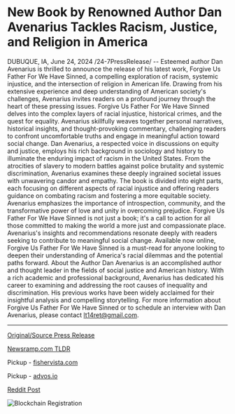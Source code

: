 # New Book by Renowned Author Dan Avenarius Tackles Racism, Justice, and Religion in America

DUBUQUE, IA, June 24, 2024 /24-7PressRelease/ -- Esteemed author Dan Avenarius is thrilled to announce the release of his latest work, Forgive Us Father For We Have Sinned, a compelling exploration of racism, systemic injustice, and the intersection of religion in American life. Drawing from his extensive experience and deep understanding of American society's challenges, Avenarius invites readers on a profound journey through the heart of these pressing issues.  Forgive Us Father For We Have Sinned delves into the complex layers of racial injustice, historical crimes, and the quest for equality. Avenarius skillfully weaves together personal narratives, historical insights, and thought-provoking commentary, challenging readers to confront uncomfortable truths and engage in meaningful action toward social change.  Dan Avenarius, a respected voice in discussions on equity and justice, employs his rich background in sociology and history to illuminate the enduring impact of racism in the United States. From the atrocities of slavery to modern battles against police brutality and systemic discrimination, Avenarius examines these deeply ingrained societal issues with unwavering candor and empathy.  The book is divided into eight parts, each focusing on different aspects of racial injustice and offering readers guidance on combating racism and fostering a more equitable society. Avenarius emphasizes the importance of introspection, community, and the transformative power of love and unity in overcoming prejudice.  Forgive Us Father For We Have Sinned is not just a book; it's a call to action for all those committed to making the world a more just and compassionate place. Avenarius's insights and recommendations resonate deeply with readers seeking to contribute to meaningful social change.  Available now online, Forgive Us Father For We Have Sinned is a must-read for anyone looking to deepen their understanding of America's racial dilemmas and the potential paths forward.  About the Author Dan Avenarius is an accomplished author and thought leader in the fields of social justice and American history. With a rich academic and professional background, Avenarius has dedicated his career to examining and addressing the root causes of inequality and discrimination. His previous works have been widely acclaimed for their insightful analysis and compelling storytelling.  For more information about Forgive Us Father For We Have Sinned or to schedule an interview with Dan Avenarius, please contact lt14ret@gmail.com. 

---

[Original/Source Press Release](https://www.24-7pressrelease.com/press-release/511937/new-book-by-renowned-author-dan-avenarius-tackles-racism-justice-and-religion-in-america)
                    

[Newsramp.com TLDR](https://newsramp.com/curated-news/renowned-author-dan-avenarius-releases-compelling-new-book-on-racial-injustice/5265327faf9811b0f921b2493533f2be) 


Pickup - [fishervista.com](https://fishervista.com/en/dan-avenarius-releases-provocative-new-book-on-racism-justice-and-religion-in-america/20244404)

Pickup - [advos.io](https://advos.io/en/dan-avenarius-releases-new-book-on-racism-justice-and-religion-in-america/20244404)
 



[Reddit Post](https://www.reddit.com/r/BookNews/comments/1dn7p7g/renowned_author_dan_avenarius_releases_compelling/) 



![Blockchain Registration](https://cdn.newsramp.app/24-7PressRelease/qrcode/246/24/pondAqL0.webp)